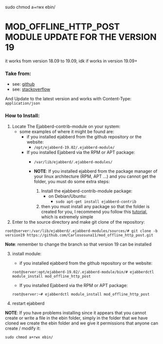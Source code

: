 sudo chmod a+rwx ebin/
# MOD_OFFLINE_HTTP_POST MODULE UPDATE FOR THE VERSION 19

it works from version 18.09 to 19.09, idk if works in version 19.09+
### Take from:
- see: [github](https://github.com/badlop/mod_offline_http_post/tree/master)
- see: [stackoverflow](https://stackoverflow.com/questions/61918443/custom-module-in-ejabberd-is-not-called)

And Update to the latest version and works with Content-Type: `application/json`

### How to Install:

1)  Locate The Ejabberd-contrib-module on your system:
    - some examples of where it might be found are:
        - if you installed ejabberd from the github repository or the website:
            - `/opt/ejabberd-19.02/.ejabberd-module/`
        - If you installed Ejabberd via the RPM or APT package:
            - `/var/lib/ejabberd/.ejabberd-modules/`

            - **NOTE**: If you installed ejabberd from the package manager of your linux architecture (RPM, APT ...) and you cannot get the folder, you must do some extra steps:

                1) Install the ejabberd-contrib-module package:
                    - on Debian/Ubuntu:
                        - `sudo apt-get install ejabberd-contrib`
                2) then you must install any package so that the folder is created for you, I recommend you follow this [tutorial](https://docs.ejabberd.im/developer/extending-ejabberd/modules/#managing-your-own-modules), which is extremely simple 
2) Enter to the source directory and make git clone of the repository:
```console
root@server:/var/lib/ejabberd/.ejabberd-modules/sources/# git clone -b version19 https://github.com/Carlososuna11/mod_offline_http_post.git 
```
**Note**: remember to change the branch so that version 19 can be installed

3) install module:
    - if you installed ejabberd from the github repository or the website:
    ```console
    root@server:opt/ejabberd-19.02/.ejabberd-module/bin/# ejabberdctl module_install mod_offline_http_post
    ```
    - If you installed Ejabberd via the RPM or APT package:
    ```console
    root@server:~# ejabberdctl module_install mod_offline_http_post
    ```

4) restart ejabberd

**NOTE**: If you have problems installing since it appears that you cannot create or write a file in the ebin folder, simply in the folder that we have cloned we create the ebin folder and we give it permissions that anyone can create / modify it:
```console
sudo chmod a+rwx ebin/
```
